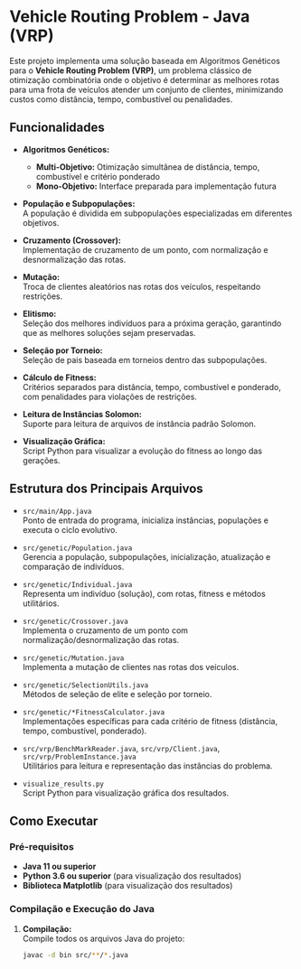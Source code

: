 # Vehicle Routing Problem - Java (VRP)

Este projeto implementa uma solução baseada em Algoritmos Genéticos para o **Vehicle Routing Problem (VRP)**, um problema clássico de otimização combinatória onde o objetivo é determinar as melhores rotas para uma frota de veículos atender um conjunto de clientes, minimizando custos como distância, tempo, combustível ou penalidades.

## Funcionalidades

- **Algoritmos Genéticos:**  
  - **Multi-Objetivo:** Otimização simultânea de distância, tempo, combustível e critério ponderado
  - **Mono-Objetivo:** Interface preparada para implementação futura

- **População e Subpopulações:**  
  A população é dividida em subpopulações especializadas em diferentes objetivos.

- **Cruzamento (Crossover):**  
  Implementação de cruzamento de um ponto, com normalização e desnormalização das rotas.

- **Mutação:**  
  Troca de clientes aleatórios nas rotas dos veículos, respeitando restrições.

- **Elitismo:**  
  Seleção dos melhores indivíduos para a próxima geração, garantindo que as melhores soluções sejam preservadas.

- **Seleção por Torneio:**  
  Seleção de pais baseada em torneios dentro das subpopulações.

- **Cálculo de Fitness:**  
  Critérios separados para distância, tempo, combustível e ponderado, com penalidades para violações de restrições.

- **Leitura de Instâncias Solomon:**  
  Suporte para leitura de arquivos de instância padrão Solomon.

- **Visualização Gráfica:**  
  Script Python para visualizar a evolução do fitness ao longo das gerações.

## Estrutura dos Principais Arquivos

- `src/main/App.java`  
  Ponto de entrada do programa, inicializa instâncias, populações e executa o ciclo evolutivo.

- `src/genetic/Population.java`  
  Gerencia a população, subpopulações, inicialização, atualização e comparação de indivíduos.

- `src/genetic/Individual.java`  
  Representa um indivíduo (solução), com rotas, fitness e métodos utilitários.

- `src/genetic/Crossover.java`  
  Implementa o cruzamento de um ponto com normalização/desnormalização das rotas.

- `src/genetic/Mutation.java`  
  Implementa a mutação de clientes nas rotas dos veículos.

- `src/genetic/SelectionUtils.java`  
  Métodos de seleção de elite e seleção por torneio.

- `src/genetic/*FitnessCalculator.java`  
  Implementações específicas para cada critério de fitness (distância, tempo, combustível, ponderado).

- `src/vrp/BenchMarkReader.java`, `src/vrp/Client.java`, `src/vrp/ProblemInstance.java`  
  Utilitários para leitura e representação das instâncias do problema.

- `visualize_results.py`  
  Script Python para visualização gráfica dos resultados.

## Como Executar

### Pré-requisitos

- **Java 11 ou superior**
- **Python 3.6 ou superior** (para visualização dos resultados)
- **Biblioteca Matplotlib** (para visualização dos resultados)

### Compilação e Execução do Java

1. **Compilação:**  
   Compile todos os arquivos Java do projeto:
   ```sh
   javac -d bin src/**/*.java